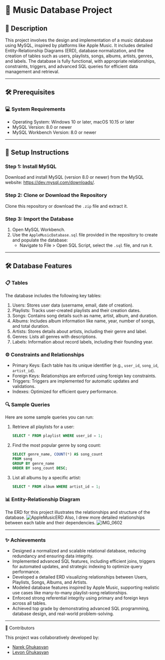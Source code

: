 # 🎵 Music Database Project

## 📝 Description  
This project involves the design and implementation of a music database using MySQL, inspired by platforms like Apple Music. It includes detailed Entity-Relationship Diagrams (ERD), database normalization, and the creation of tables such as users, playlists, songs, albums, artists, genres, and labels. The database is fully functional, with appropriate relationships, constraints, triggers, and advanced SQL queries for efficient data management and retrieval.

---

## 🛠 Prerequisites

### 💻 System Requirements
- Operating System: Windows 10 or later, macOS 10.15 or later  
- MySQL Version: 8.0 or newer  
- MySQL Workbench Version: 8.0 or newer  

---

## 🚀 Setup Instructions

### Step 1: Install MySQL  
Download and install MySQL (version 8.0 or newer) from the MySQL website: https://dev.mysql.com/downloads/.

### Step 2: Clone or Download the Repository  
Clone this repository or download the `.zip` file and extract it.

### Step 3: Import the Database  
1. Open MySQL Workbench.  
2. Use the `AppleMusicDatabase.sql` file provided in the repository to create and populate the database:
   - Navigate to File > Open SQL Script, select the `.sql` file, and run it.  

---

## 🛠 Database Features

### 📋 Tables
The database includes the following key tables:
1. Users: Stores user data (username, email, date of creation).
2. Playlists: Tracks user-created playlists and their creation dates.
3. Songs: Contains song details such as name, artist, album, and duration.
4. Albums: Includes album information like name, year, number of songs, and total duration.
5. Artists: Stores details about artists, including their genre and label.
6. Genres: Lists all genres with descriptions.
7. Labels: Information about record labels, including their founding year.

### ⚙️ Constraints and Relationships
- Primary Keys: Each table has its unique identifier (e.g., `user_id`, `song_id`, `artist_id`).
- Foreign Keys: Relationships are enforced using foreign key constraints.
- Triggers: Triggers are implemented for automatic updates and validations.
- Indexes: Optimized for efficient query performance.

### 🔍 Sample Queries
Here are some sample queries you can run:
1. Retrieve all playlists for a user:
   ```sql
   SELECT * FROM playlist WHERE user_id = 1;
   ```
2. Find the most popular genre by song count:
   ```sql
   SELECT genre_name, COUNT(*) AS song_count 
   FROM song 
   GROUP BY genre_name 
   ORDER BY song_count DESC;
   ```
3. List all albums by a specific artist:
   ```sql
   SELECT * FROM album WHERE artist_id = 1;
   ```
### 📊 Entity-Relationship Diagram
The ERD for this project illustrates the relationships and structure of the database.
![AppleMusicERD](https://github.com/user-attachments/assets/d4643bc4-4ac2-4f55-a0cd-7e8e4d238c50)
Also, I drew more detailed relationships between each table and their dependencies.
![IMG_0602](https://github.com/user-attachments/assets/67a9770c-ac64-45db-b1c6-0de0bb7e5703)

---

### ✨ Achievements

- Designed a normalized and scalable relational database, reducing redundancy and ensuring data integrity.  
- Implemented advanced SQL features, including efficient joins, triggers for automated updates, and strategic indexing to optimize query performance.  
- Developed a detailed ERD visualizing relationships between Users, Playlists, Songs, Albums, and Artists.  
- Modeled database features inspired by Apple Music, supporting realistic use cases like many-to-many playlist-song relationships.  
- Enforced strong referential integrity using primary and foreign keys across all tables.  
- Achieved top grade by demonstrating advanced SQL programming, database design, and real-world problem-solving.

---
🙌 Contributors

This project was collaboratively developed by:
- [Narek Ghukasyan](https://github.com/GhukasyanNarek)
- [Levon Ghukasyan](https://github.com/LevonGhukas)
